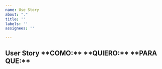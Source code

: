 ```yaml
---
name: Use Story
about: "."
title: ''
labels: ''
assignees: ''

---
```


<h2>User Story
**COMO:**
**QUIERO:**
**PARA QUE:**

